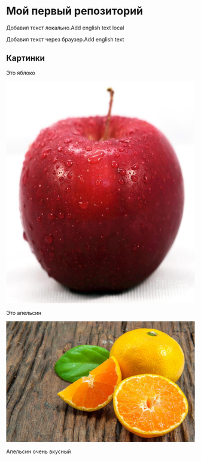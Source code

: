 ﻿# Мой первый репозиторий

Добавил текст локально.Add english text local

Добавил текст через браузер.Add english text


## Картинки
Это яблоко

![Это яблоко](apple.jpg)

Это апельсин

![Это апельсин](apelsin.jpg)

Апельсин очень вкусный